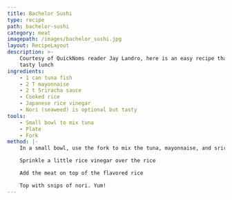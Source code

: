 ```yaml
---
title: Bachelor Sushi
type: recipe
path: bachelor-sushi
category: meat
imagepath: /images/bachelor_sushi.jpg
layout: RecipeLayout
description: >-
    Courtesy of QuickNoms reader Jay Landro, here is an easy recipe that makes a
    tasty lunch
ingredients:
    - 1 can tuna fish
    - 2 T mayonnaise
    - 2 t Sriracha sauce
    - Cooked rice
    - Japanese rice vinegar
    - Nori (seaweed) is optional but tasty
tools:
    - Small bowl to mix tuna
    - Plate
    - Fork
method: |-
    In a small bowl, use the fork to mix the tuna, mayonnaise, and sriracha sauce

    Sprinkle a little rice vinegar over the rice

    Add the meat on top of the flavored rice

    Top with snips of nori. Yum!
---
```

